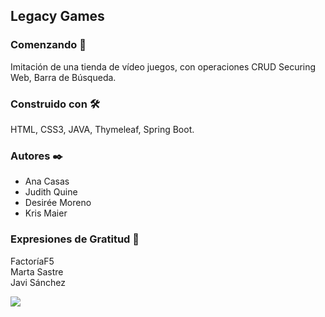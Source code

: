 ## Legacy Games

### Comenzando 🚀
Imitación de una tienda de vídeo juegos, con operaciones CRUD
Securing Web, Barra de Búsqueda.

### Construido con 🛠️
HTML, CSS3, JAVA, Thymeleaf, Spring Boot.

### Autores ✒️
- Ana Casas  
- Judith Quine  
- Desirée Moreno  
- Kris Maier


### Expresiones de Gratitud 🎁
FactoríaF5  
Marta Sastre  
Javi Sánchez

![](C:\Users\ACER\Documents\legacygames\src\main\resources\static\img\readme.jpg)